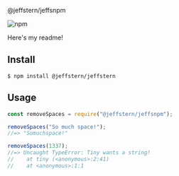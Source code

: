 @jeffstern/jeffsnpm

![npm](https://img.shields.io/npm/v/@jeffstern/jeffsnpm.svg)

Here's my readme!

## Install

```
$ npm install @jeffstern/jeffstern
```

## Usage

```js
const removeSpaces = require("@jeffstern/jeffsnpm");

removeSpaces("So much space!");
//=> "Somuchspace!"

removeSpaces(1337);
//=> Uncaught TypeError: Tiny wants a string!
//    at tiny (<anonymous>:2:41)
//    at <anonymous>:1:1
```